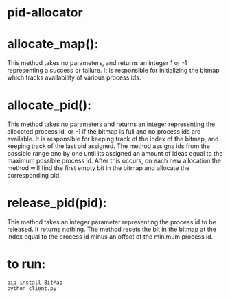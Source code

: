 # pid-allocator

#	allocate_map(): 
This method takes no parameters, and returns an integer 1 or -1 representing a success or failure. It is responsible for initializing the bitmap which tracks availability of various process ids.
#	allocate_pid(): 
This method takes no parameters and returns an integer representing the allocated process id, or -1 if the bitmap is full and no process ids are available. It is responsible for keeping track of the index of the bitmap, and keeping track of the last pid assigned. The method assigns ids from the possible range one by one until its assigned an amount of ideas equal to the maximum possible process id. After this occurs, on each new allocation the method will find the first empty bit in the bitmap and allocate the corresponding pid. 
#	release_pid(pid): 
This method takes an integer parameter representing the process id to be released. It returns nothing. The method resets the bit in the bitmap at the index equal to the process id minus an offset of the minimum process id. 

# to run:
    pip install BitMap
    python client.py
